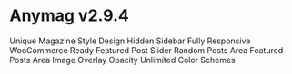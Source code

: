 # Anymag v2.9.4
Unique Magazine Style Design Hidden Sidebar Fully Responsive WooCommerce Ready Featured Post Slider Random Posts Area Featured Posts Area Image Overlay Opacity Unlimited Color Schemes
